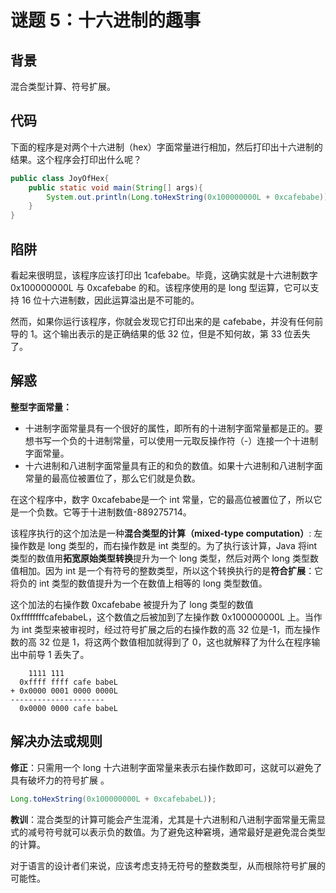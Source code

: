 # 谜题 5：十六进制的趣事  

## 背景

混合类型计算、符号扩展。

## 代码

下面的程序是对两个十六进制（hex）字面常量进行相加，然后打印出十六进制的结果。这个程序会打印出什么呢？  

```java
public class JoyOfHex{
    public static void main(String[] args){
        System.out.println(Long.toHexString(0x100000000L + 0xcafebabe));
    }
} 
```

## 陷阱

看起来很明显，该程序应该打印出 1cafebabe。毕竟，这确实就是十六进制数字0x100000000L 与 0xcafebabe 的和。该程序使用的是 long 型运算，它可以支持 16 位十六进制数，因此运算溢出是不可能的。

然而，如果你运行该程序，你就会发现它打印出来的是 cafebabe，并没有任何前导的 1。这个输出表示的是正确结果的低 32 位，但是不知何故，第 33 位丢失了。

## 解惑

**整型字面常量：**

- 十进制字面常量具有一个很好的属性，即所有的十进制字面常量都是正的。要想书写一个负的十进制常量，可以使用一元取反操作符（-）连接一个十进制字面常量。
- 十六进制和八进制字面常量具有正的和负的数值。如果十六进制和八进制字面常量的最高位被置位了，那么它们就是负数。

在这个程序中，数字 0xcafebabe是一个 int 常量，它的最高位被置位了，所以它是一个负数。它等于十进制数值-889275714。  

该程序执行的这个加法是一种**混合类型的计算（mixed-type computation）**: 左操作数是 long 类型的，而右操作数是 int 类型的。为了执行该计算，Java 将int 类型的数值用**拓宽原始类型转换**提升为一个 long 类型，然后对两个 long 类型数值相加。因为 int 是一个有符号的整数类型，所以这个转换执行的是**符合扩展**：它将负的 int 类型的数值提升为一个在数值上相等的 long 类型数值。  

这个加法的右操作数 0xcafebabe 被提升为了 long 类型的数值0xffffffffcafebabeL，这个数值之后被加到了左操作数 0x100000000L 上。当作为 int 类型来被审视时，经过符号扩展之后的右操作数的高 32 位是-1，而左操作数的高 32 位是 1，将这两个数值相加就得到了 0，这也就解释了为什么在程序输出中前导 1 丢失了。  

```
    1111 111
  0xffff ffff cafe babeL
+ 0x0000 0001 0000 0000L
---------------------
  0x0000 0000 cafe babeL  
```

## 解决办法或规则

**修正**：只需用一个 long 十六进制字面常量来表示右操作数即可，这就可以避免了具有破坏力的符号扩展 。

```java
Long.toHexString(0x100000000L + 0xcafebabeL));
```

**教训**：混合类型的计算可能会产生混淆，尤其是十六进制和八进制字面常量无需显式的减号符号就可以表示负的数值。为了避免这种窘境，通常最好是避免混合类型的计算。

对于语言的设计者们来说，应该考虑支持无符号的整数类型，从而根除符号扩展的可能性。 
